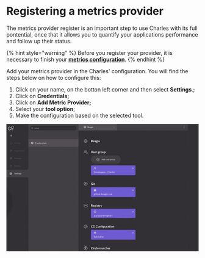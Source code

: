 # Registering a metrics provider

The metrics provider register is an important step to use Charles with its full pontential, once that it allows you to quantify your applications performance and follow up their status.

{% hint style="warning" %}
Before you register your provider, it is necessary to finish your [**metrics configuration**](setting-your-metrics.md).
{% endhint %}

Add your metrics provider in the Charles' configuration. You will find the steps below on how to configure this:

1. Click on your name, on the botton left corner and then select **Settings**.;
2. Click on **Credentials;**
3. Click on **Add Metric Provider;**
4. Select your **tool option**;
5. Make the configuration based on the selected tool. 

![](../../.gitbook/assets/metrics-provider%20%282%29.gif)


